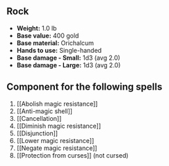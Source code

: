 ## Rock
- **Weight:** 1.0 lb
- **Base value:** 400 gold
- **Base material:** Orichalcum
- **Hands to use:** Single-handed
- **Base damage - Small:** 1d3 (avg 2.0)
- **Base damage - Large:** 1d3 (avg 2.0)

## Component for the following spells

1. [[Abolish magic resistance]]
2. [[Anti-magic shell]]
3. [[Cancellation]]
4. [[Diminish magic resistance]]
5. [[Disjunction]]
6. [[Lower magic resistance]]
7. [[Negate magic resistance]]
8. [[Protection from curses]] (not cursed)
